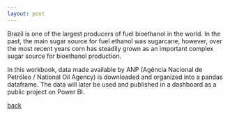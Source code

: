 ```yaml
---
layout: post
---
```


Brazil is one of the largest producers of fuel bioethanol in the world. In the past, the main sugar source for fuel ethanol was sugarcane, however, over the most recent years corn has steadily grown as an important complex sugar source for bioethanol production.

In this workbook, data made available by ANP (Agência Nacional de Petróleo / National Oil Agency) is downloaded and organized into a pandas dataframe. The data will later be used and published in a dashboard as a public project on Power BI.

[back](./)

